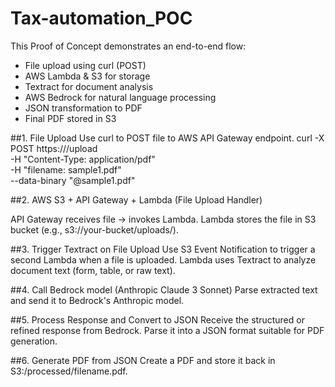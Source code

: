 # Tax-automation_POC

This Proof of Concept demonstrates an end-to-end flow:

- File upload using curl (POST)
- AWS Lambda & S3 for storage
- Textract for document analysis
- AWS Bedrock for natural language processing
- JSON transformation to PDF
- Final PDF stored in S3


##1. File Upload
Use curl to POST file to AWS API Gateway endpoint.
curl -X POST https://<AWS API endpoint>/upload \
  -H "Content-Type: application/pdf" \
  -H "filename: sample1.pdf" \
  --data-binary "@sample1.pdf"

##2. AWS S3 + API Gateway + Lambda (File Upload Handler)

API Gateway receives file → invokes Lambda.
Lambda stores the file in S3 bucket (e.g., s3://your-bucket/uploads/).

##3. Trigger Textract on File Upload
Use S3 Event Notification to trigger a second Lambda when a file is uploaded.
Lambda uses Textract to analyze document text (form, table, or raw text).

##4. Call Bedrock model (Anthropic Claude 3 Sonnet)
Parse extracted text and send it to Bedrock's Anthropic model.

##5. Process Response and Convert to JSON
Receive the structured or refined response from Bedrock.
Parse it into a JSON format suitable for PDF generation.

##6. Generate PDF from JSON 
Create a PDF and store it back in S3:/processed/filename.pdf.
